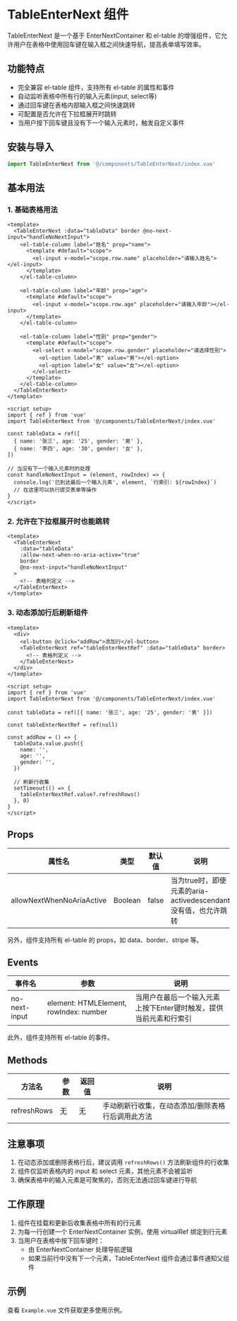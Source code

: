 # TableEnterNext 组件

TableEnterNext 是一个基于 EnterNextContainer 和 el-table 的增强组件，它允许用户在表格中使用回车键在输入框之间快速导航，提高表单填写效率。

## 功能特点

- 完全兼容 el-table 组件，支持所有 el-table 的属性和事件
- 自动监听表格中所有行的输入元素(input, select等)
- 通过回车键在表格内部输入框之间快速跳转
- 可配置是否允许在下拉框展开时跳转
- 当用户按下回车键且没有下一个输入元素时，触发自定义事件

## 安装与导入

```js
import TableEnterNext from '@/components/TableEnterNext/index.vue'
```

## 基本用法

### 1. 基础表格用法

```vue
<template>
  <TableEnterNext :data="tableData" border @no-next-input="handleNoNextInput">
    <el-table-column label="姓名" prop="name">
      <template #default="scope">
        <el-input v-model="scope.row.name" placeholder="请输入姓名"></el-input>
      </template>
    </el-table-column>

    <el-table-column label="年龄" prop="age">
      <template #default="scope">
        <el-input v-model="scope.row.age" placeholder="请输入年龄"></el-input>
      </template>
    </el-table-column>

    <el-table-column label="性别" prop="gender">
      <template #default="scope">
        <el-select v-model="scope.row.gender" placeholder="请选择性别">
          <el-option label="男" value="男"></el-option>
          <el-option label="女" value="女"></el-option>
        </el-select>
      </template>
    </el-table-column>
  </TableEnterNext>
</template>

<script setup>
import { ref } from 'vue'
import TableEnterNext from '@/components/TableEnterNext/index.vue'

const tableData = ref([
  { name: '张三', age: '25', gender: '男' },
  { name: '李四', age: '30', gender: '女' },
])

// 当没有下一个输入元素时的处理
const handleNoNextInput = (element, rowIndex) => {
  console.log('已到达最后一个输入元素', element, `行索引: ${rowIndex}`)
  // 在这里可以执行提交表单等操作
}
</script>
```

### 2. 允许在下拉框展开时也能跳转

```vue
<template>
  <TableEnterNext
    :data="tableData"
    :allow-next-when-no-aria-active="true"
    border
    @no-next-input="handleNoNextInput"
  >
    <!-- 表格列定义 -->
  </TableEnterNext>
</template>
```

### 3. 动态添加行后刷新组件

```vue
<template>
  <div>
    <el-button @click="addRow">添加行</el-button>
    <TableEnterNext ref="tableEnterNextRef" :data="tableData" border>
      <!-- 表格列定义 -->
    </TableEnterNext>
  </div>
</template>

<script setup>
import { ref } from 'vue'
import TableEnterNext from '@/components/TableEnterNext/index.vue'

const tableData = ref([{ name: '张三', age: '25', gender: '男' }])

const tableEnterNextRef = ref(null)

const addRow = () => {
  tableData.value.push({
    name: '',
    age: '',
    gender: '',
  })

  // 刷新行收集
  setTimeout(() => {
    tableEnterNextRef.value?.refreshRows()
  }, 0)
}
</script>
```

## Props

| 属性名                    | 类型    | 默认值 | 说明                                                          |
| ------------------------- | ------- | ------ | ------------------------------------------------------------- |
| allowNextWhenNoAriaActive | Boolean | false  | 当为true时，即使元素的aria-activedescendant没有值，也允许跳转 |

另外，组件支持所有 el-table 的 props，如 data、border、stripe 等。

## Events

| 事件名        | 参数                                   | 说明                                                              |
| ------------- | -------------------------------------- | ----------------------------------------------------------------- |
| no-next-input | element: HTMLElement, rowIndex: number | 当用户在最后一个输入元素上按下Enter键时触发，提供当前元素和行索引 |

此外，组件支持所有 el-table 的事件。

## Methods

| 方法名      | 参数 | 返回值 | 说明                                              |
| ----------- | ---- | ------ | ------------------------------------------------- |
| refreshRows | 无   | 无     | 手动刷新行收集，在动态添加/删除表格行后调用此方法 |

## 注意事项

1. 在动态添加或删除表格行后，建议调用 `refreshRows()` 方法刷新组件的行收集
2. 组件仅监听表格内的 input 和 select 元素，其他元素不会被监听
3. 确保表格中的输入元素是可聚焦的，否则无法通过回车键进行导航

## 工作原理

1. 组件在挂载和更新后收集表格中所有的行元素
2. 为每一行创建一个 EnterNextContainer 实例，使用 virtualRef 绑定到行元素
3. 当用户在表格中按下回车键时：
   - 由 EnterNextContainer 处理导航逻辑
   - 如果当前行中没有下一个元素，TableEnterNext 组件会通过事件通知父组件

## 示例

查看 `Example.vue` 文件获取更多使用示例。
